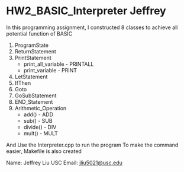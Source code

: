 # HW2_BASIC_Interpreter Jeffrey
In this programming assignment, I constructed 8 classes to achieve all potential function of BASIC 

1. ProgramState
2. ReturnStatement
2. PrintStatement
    * print_all_variable - PRINTALL
    * print_variable - PRINT
3. LetStatement
4. IfThen
5. Goto
6. GoSubStatement
7. END_Statement
8. Arithmetic_Operation
    * add() - ADD
    * sub() - SUB
    * divide() - DIV
    * mult() - MULT

And Use the Interpreter.cpp to run the program
To make the command easier, Makefile is also created

Name: Jeffrey Liu
USC Email: jliu5021@usc.edu

